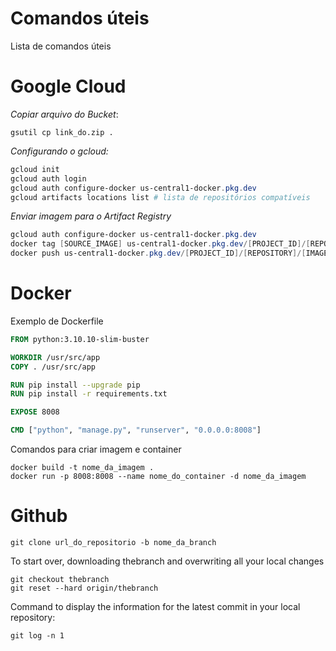 # Comandos úteis 

Lista de comandos úteis

# Google Cloud

*Copiar arquivo do Bucket*:
```console
gsutil cp link_do.zip .
```

*Configurando o gcloud:*
```powershell
gcloud init
gcloud auth login
gcloud auth configure-docker us-central1-docker.pkg.dev
gcloud artifacts locations list # lista de repositórios compatíveis
```

*Enviar imagem para o Artifact Registry*
```powershell
gcloud auth configure-docker us-central1-docker.pkg.dev
docker tag [SOURCE_IMAGE] us-central1-docker.pkg.dev/[PROJECT_ID]/[REPOSITORY]/[IMAGE]
docker push us-central1-docker.pkg.dev/[PROJECT_ID]/[REPOSITORY]/[IMAGE]
```

# Docker 

Exemplo de Dockerfile
```Dockerfile
FROM python:3.10.10-slim-buster

WORKDIR /usr/src/app
COPY . /usr/src/app

RUN pip install --upgrade pip 
RUN pip install -r requirements.txt

EXPOSE 8008

CMD ["python", "manage.py", "runserver", "0.0.0.0:8008"]
```

Comandos para criar imagem e container
```console
docker build -t nome_da_imagem .
docker run -p 8008:8008 --name nome_do_container -d nome_da_imagem  
```

# Github
```console
git clone url_do_repositorio -b nome_da_branch
```

To start over, downloading thebranch and overwriting all your local changes 
```console
git checkout thebranch
git reset --hard origin/thebranch
```

Command to display the information for the latest commit in your local repository:
```console
git log -n 1
```
